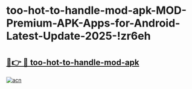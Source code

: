 # too-hot-to-handle-mod-apk-MOD-Premium-APK-Apps-for-Android-Latest-Update-2025-!zr6eh

# <h2><a href="https://wo1m23.esa.edu.pl?title=too-hot-to-handle-mod-apk&ref=zr6eh">🔗👉 🔴 too-hot-to-handle-mod-apk</a></h2>

[![acn](https://github.com/user-attachments/assets/0f9c940e-d8b0-45ae-aac7-cd30a18b3e1c)](https://wo1m23.esa.edu.pl?title=too-hot-to-handle-mod-apk&ref=zr6eh)

